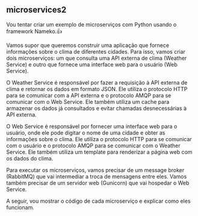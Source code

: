 ## microservices2 ##

Vou tentar criar um exemplo de microserviços com Python usando o framework Nameko.👍

Vamos supor que queremos construir uma aplicação que fornece informações sobre o clima de diferentes cidades. Para isso, vamos criar dois microserviços: um que consulta uma API externa de clima (Weather Service) e outro que fornece uma interface web para o usuário (Web Service).

O Weather Service é responsável por fazer a requisição à API externa de clima e retornar os dados em formato JSON. Ele utiliza o protocolo HTTP para se comunicar com a API externa e o protocolo AMQP para se comunicar com o Web Service. Ele também utiliza um cache para armazenar os dados já consultados e evitar chamadas desnecessárias à API externa.

O Web Service é responsável por fornecer uma interface web para o usuário, onde ele pode digitar o nome de uma cidade e obter as informações sobre o clima. Ele utiliza o protocolo HTTP para se comunicar com o usuário e o protocolo AMQP para se comunicar com o Weather Service. Ele também utiliza um template para renderizar a página web com os dados do clima.

Para executar os microserviços, vamos precisar de um message broker (RabbitMQ) que vai intermediar a troca de mensagens entre eles. Vamos também precisar de um servidor web (Gunicorn) que vai hospedar o Web Service.

A seguir, vou mostrar o código de cada microserviço e explicar como eles funcionam.